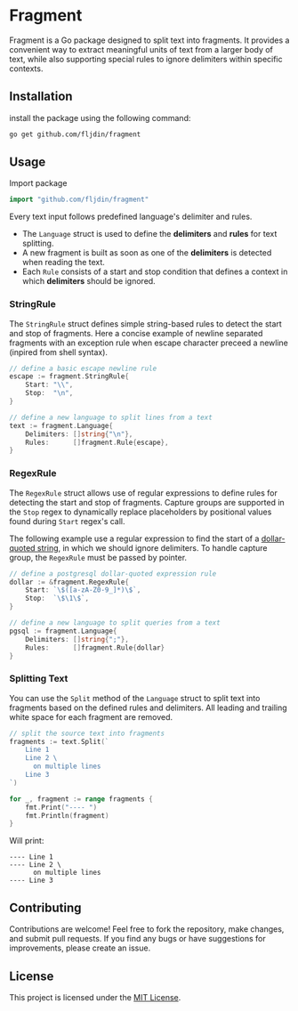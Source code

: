 # Fragment

Fragment is a Go package designed to split text into fragments. It provides a
convenient way to extract meaningful units of text from a larger body of text,
while also supporting special rules to ignore delimiters within specific
contexts.

## Installation

install the package using the following command:

```bash
go get github.com/fljdin/fragment
```

## Usage

Import package

```go
import "github.com/fljdin/fragment"
```

Every text input follows predefined language's delimiter and rules.

* The `Language` struct is used to define the **delimiters** and **rules** for
  text splitting.
* A new fragment is built as soon as one of the **delimiters** is detected when
  reading the text.
* Each `Rule` consists of a start and stop condition that defines a context in
  which **delimiters** should be ignored.

### StringRule

The `StringRule` struct defines simple string-based rules to detect the start
and stop of fragments. Here a concise example of newline separated fragments
with an exception rule when escape character preceed a newline (inpired from
shell syntax).

```go
// define a basic escape newline rule
escape := fragment.StringRule{
    Start: "\\",
    Stop:  "\n",
}

// define a new language to split lines from a text
text := fragment.Language{
    Delimiters: []string{"\n"},
    Rules:      []fragment.Rule{escape},
}
```

### RegexRule

The `RegexRule` struct allows use of regular expressions to define rules for
detecting the start and stop of fragments. Capture groups are supported in the
`Stop` regex to dynamically replace placeholders by positional values found
during `Start` regex's call.

The following example use a regular expression to find the start of a
[dollar-quoted string], in which we should ignore delimiters. To handle capture
group, the `RegexRule` must be passed by pointer.

[dollar-quoted string]: https://www.postgresql.org/docs/current/sql-syntax-lexical.html#SQL-SYNTAX-DOLLAR-QUOTING

```go
// define a postgresql dollar-quoted expression rule
dollar := &fragment.RegexRule{
    Start: `\$([a-zA-Z0-9_]*)\$`,
    Stop:  `\$\1\$`,
}

// define a new language to split queries from a text
pgsql := fragment.Language{
    Delimiters: []string{";"},
    Rules:      []fragment.Rule{dollar}
}
```

### Splitting Text

You can use the `Split` method of the `Language` struct to split text into
fragments based on the defined rules and delimiters. All leading and trailing
white space for each fragment are removed.

```go
// split the source text into fragments
fragments := text.Split(`
    Line 1
    Line 2 \
      on multiple lines
    Line 3
`)

for _, fragment := range fragments {
    fmt.Print("---- ")
    fmt.Println(fragment)
}
```

Will print:

```
---- Line 1
---- Line 2 \
      on multiple lines
---- Line 3
```

## Contributing

Contributions are welcome! Feel free to fork the repository, make changes, and
submit pull requests. If you find any bugs or have suggestions for improvements,
please create an issue.

## License

This project is licensed under the [MIT License](LICENSE).
